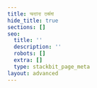 ```yaml
---
title: অন্যান্য তর্জমা
hide_title: true
sections: []
seo:
  title: ''
  description: ''
  robots: []
  extra: []
  type: stackbit_page_meta
layout: advanced
---
```

